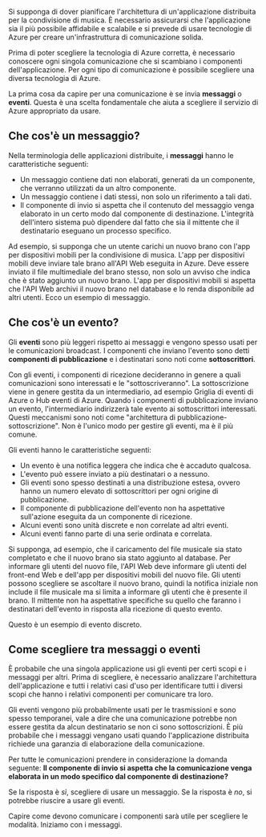 Si supponga di dover pianificare l'architettura di un'applicazione distribuita per la condivisione di musica. È necessario assicurarsi che l'applicazione sia il più possibile affidabile e scalabile e si prevede di usare tecnologie di Azure per creare un'infrastruttura di comunicazione solida.

Prima di poter scegliere la tecnologia di Azure corretta, è necessario conoscere ogni singola comunicazione che si scambiano i componenti dell'applicazione. Per ogni tipo di comunicazione è possibile scegliere una diversa tecnologia di Azure.

La prima cosa da capire per una comunicazione è se invia **messaggi** o **eventi**. Questa è una scelta fondamentale che aiuta a scegliere il servizio di Azure appropriato da usare.

## <a name="what-is-a-message"></a>Che cos'è un messaggio?
Nella terminologia delle applicazioni distribuite, i **messaggi** hanno le caratteristiche seguenti:

- Un messaggio contiene dati non elaborati, generati da un componente, che verranno utilizzati da un altro componente.
- Un messaggio contiene i dati stessi, non solo un riferimento a tali dati.
- Il componente di invio si aspetta che il contenuto del messaggio venga elaborato in un certo modo dal componente di destinazione. L'integrità dell'intero sistema può dipendere dal fatto che sia il mittente che il destinatario eseguano un processo specifico.

Ad esempio, si supponga che un utente carichi un nuovo brano con l'app per dispositivi mobili per la condivisione di musica. L'app per dispositivi mobili deve inviare tale brano all'API Web eseguita in Azure. Deve essere inviato il file multimediale del brano stesso, non solo un avviso che indica che è stato aggiunto un nuovo brano. L'app per dispositivi mobili si aspetta che l'API Web archivi il nuovo brano nel database e lo renda disponibile ad altri utenti. Ecco un esempio di messaggio.

## <a name="what-is-an-event"></a>Che cos'è un evento?

Gli **eventi** sono più leggeri rispetto ai messaggi e vengono spesso usati per le comunicazioni broadcast. I componenti che inviano l'evento sono detti **componenti di pubblicazione** e i destinatari sono noti come **sottoscrittori**.

Con gli eventi, i componenti di ricezione decideranno in genere a quali comunicazioni sono interessati e le "sottoscriveranno". La sottoscrizione viene in genere gestita da un intermediario, ad esempio Griglia di eventi di Azure o Hub eventi di Azure. Quando i componenti di pubblicazione inviano un evento, l'intermediario indirizzerà tale evento ai sottoscrittori interessati. Questi meccanismi sono noti come "architettura di pubblicazione-sottoscrizione". Non è l'unico modo per gestire gli eventi, ma è il più comune.

Gli eventi hanno le caratteristiche seguenti:

- Un evento è una notifica leggera che indica che è accaduto qualcosa.
- L'evento può essere inviato a più destinatari o a nessuno.
- Gli eventi sono spesso destinati a una distribuzione estesa, ovvero hanno un numero elevato di sottoscrittori per ogni origine di pubblicazione.
- Il componente di pubblicazione dell'evento non ha aspettative sull'azione eseguita da un componente di ricezione.
- Alcuni eventi sono unità discrete e non correlate ad altri eventi. 
- Alcuni eventi fanno parte di una serie ordinata e correlata.  

Si supponga, ad esempio, che il caricamento del file musicale sia stato completato e che il nuovo brano sia stato aggiunto al database. Per informare gli utenti del nuovo file, l'API Web deve informare gli utenti del front-end Web e dell'app per dispositivi mobili del nuovo file. Gli utenti possono scegliere se ascoltare il nuovo brano, quindi la notifica iniziale non include il file musicale ma si limita a informare gli utenti che è presente il brano. Il mittente non ha aspettative specifiche su quello che faranno i destinatari dell'evento in risposta alla ricezione di questo evento.

Questo è un esempio di evento discreto.

## <a name="how-to-choose-messages-or-events"></a>Come scegliere tra messaggi o eventi

È probabile che una singola applicazione usi gli eventi per certi scopi e i messaggi per altri. Prima di scegliere, è necessario analizzare l'architettura dell'applicazione e tutti i relativi casi d'uso per identificare tutti i diversi scopi che hanno i relativi componenti per comunicare tra loro.

Gli eventi vengono più probabilmente usati per le trasmissioni e sono spesso temporanei, vale a dire che una comunicazione potrebbe non essere gestita da alcun destinatario se non ci sono sottoscrizioni. È più probabile che i messaggi vengano usati quando l'applicazione distribuita richiede una garanzia di elaborazione della comunicazione.

Per tutte le comunicazioni prendere in considerazione la domanda seguente: **Il componente di invio si aspetta che la comunicazione venga elaborata in un modo specifico dal componente di destinazione?**

Se la risposta è _sì_, scegliere di usare un messaggio. Se la risposta è _no_, si potrebbe riuscire a usare gli eventi.

Capire come devono comunicare i componenti sarà utile per scegliere le modalità. Iniziamo con i messaggi.